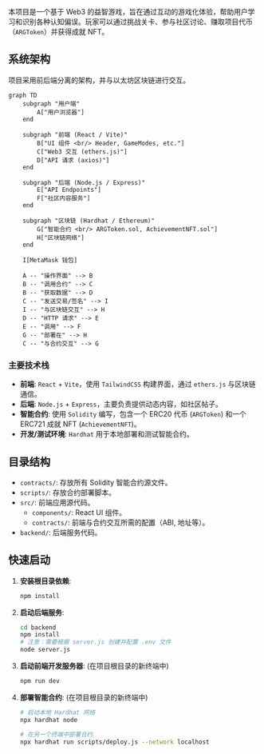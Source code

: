 
本项目是一个基于 Web3 的益智游戏，旨在通过互动的游戏化体验，帮助用户学习和识别各种认知偏误。玩家可以通过挑战关卡、参与社区讨论、赚取项目代币（`ARGToken`）并获得成就 NFT。

## 系统架构

项目采用前后端分离的架构，并与以太坊区块链进行交互。

```mermaid
graph TD
    subgraph "用户端"
        A["用户浏览器"]
    end

    subgraph "前端 (React / Vite)"
        B["UI 组件 <br/> Header, GameModes, etc."]
        C["Web3 交互 (ethers.js)"]
        D["API 请求 (axios)"]
    end

    subgraph "后端 (Node.js / Express)"
        E["API Endpoints"]
        F["社区内容服务"]
    end

    subgraph "区块链 (Hardhat / Ethereum)"
        G["智能合约 <br/> ARGToken.sol, AchievementNFT.sol"]
        H["区块链网络"]
    end

    I[MetaMask 钱包]

    A -- "操作界面" --> B
    B -- "调用合约" --> C
    B -- "获取数据" --> D
    C -- "发送交易/签名" --> I
    I -- "与区块链交互" --> H
    D -- "HTTP 请求" --> E
    E -- "调用" --> F
    G -- "部署在" --> H
    C -- "与合约交互" --> G
```

### 主要技术栈

*   **前端**: `React` + `Vite`，使用 `TailwindCSS` 构建界面，通过 `ethers.js` 与区块链通信。
*   **后端**: `Node.js` + `Express`，主要负责提供动态内容，如社区帖子。
*   **智能合约**: 使用 `Solidity` 编写，包含一个 ERC20 代币 (`ARGToken`) 和一个 ERC721 成就 NFT (`AchievementNFT`)。
*   **开发/测试环境**: `Hardhat` 用于本地部署和测试智能合约。

## 目录结构

*   `contracts/`: 存放所有 Solidity 智能合约源文件。
*   `scripts/`: 存放合约部署脚本。
*   `src/`: 前端应用源代码。
    *   `components/`: React UI 组件。
    *   `contracts/`: 前端与合约交互所需的配置（ABI, 地址等）。
*   `backend/`: 后端服务代码。

## 快速启动

1.  **安装根目录依赖**:
    ```bash
    npm install
    ```

2.  **启动后端服务**:
    ```bash
    cd backend
    npm install
    # 注意：需要根据 server.js 创建并配置 .env 文件
    node server.js
    ```

3.  **启动前端开发服务器**:
    (在项目根目录的新终端中)
    ```bash
    npm run dev
    ```

4.  **部署智能合约**:
    (在项目根目录的新终端中)
    ```bash
    # 启动本地 Hardhat 网络
    npx hardhat node

    # 在另一个终端中部署合约
    npx hardhat run scripts/deploy.js --network localhost
    ``` 
